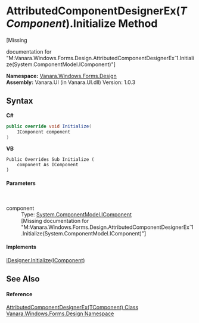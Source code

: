 # AttributedComponentDesignerEx(*TComponent*).Initialize Method 
 

\[Missing <summary> documentation for "M:Vanara.Windows.Forms.Design.AttributedComponentDesignerEx`1.Initialize(System.ComponentModel.IComponent)"\]

**Namespace:**&nbsp;<a href="47183544-7c44-c1e2-cf57-c68e49a55933">Vanara.Windows.Forms.Design</a><br />**Assembly:**&nbsp;Vanara.UI (in Vanara.UI.dll) Version: 1.0.3

## Syntax

**C#**<br />
``` C#
public override void Initialize(
	IComponent component
)
```

**VB**<br />
``` VB
Public Overrides Sub Initialize ( 
	component As IComponent
)
```


#### Parameters
&nbsp;<dl><dt>component</dt><dd>Type: <a href="http://msdn2.microsoft.com/en-us/library/e4w667z9" target="_blank">System.ComponentModel.IComponent</a><br />\[Missing <param name="component"/> documentation for "M:Vanara.Windows.Forms.Design.AttributedComponentDesignerEx`1.Initialize(System.ComponentModel.IComponent)"\]</dd></dl>

#### Implements
<a href="http://msdn2.microsoft.com/en-us/library/sx8e6wk9" target="_blank">IDesigner.Initialize(IComponent)</a><br />

## See Also


#### Reference
<a href="91b29152-d2f3-3e9f-b020-a5052ce913a5">AttributedComponentDesignerEx(TComponent) Class</a><br /><a href="47183544-7c44-c1e2-cf57-c68e49a55933">Vanara.Windows.Forms.Design Namespace</a><br />